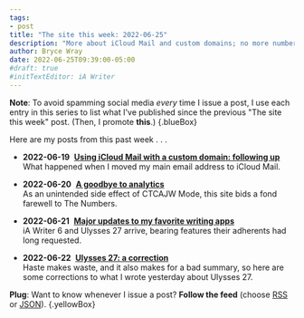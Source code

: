 ```yaml
---
tags:
- post
title: "The site this week: 2022-06-25"
description: "More about iCloud Mail and custom domains; no more numbers; updated writing apps."
author: Bryce Wray
date: 2022-06-25T09:39:00-05:00
#draft: true
#initTextEditor: iA Writer
---
```


**Note**: To avoid spamming social media *every* time I issue a post, I use each entry in this series to list what I've published since the previous "The site this week" post. (Then, I promote **this**.)
{.blueBox}

Here are my posts from this past week . . .

- <strong class="pokey sansSerif">2022-06-19</strong>&nbsp;&nbsp;[**Using iCloud Mail with a custom domain: following up**](/posts/2022/06/using-icloud-mail-custom-domain-following-up/)\
What happened when I moved my main email address to iCloud Mail.

- <strong class="pokey sansSerif">2022-06-20</strong>&nbsp;&nbsp;[**A goodbye to analytics**](/posts/2022/06/goodbye-analytics/)\
As an unintended side effect of CTCAJW Mode, this site bids a fond farewell to The Numbers.

- <strong class="pokey sansSerif">2022-06-21</strong>&nbsp;&nbsp;[**Major updates to my favorite writing apps**](/posts/2022/06/major-updates-my-favorite-writing-apps/)\
iA Writer 6 and Ulysses 27 arrive, bearing features their adherents had long requested.

- <strong class="pokey sansSerif">2022-06-22</strong>&nbsp;&nbsp;[**Ulysses 27: a correction**](/posts/2022/06/ulysses-27-correction/)\
Haste makes waste, and it also makes for a bad summary, so here are some corrections to what I wrote yesterday about Ulysses 27.

**Plug**: Want to know whenever I issue a post? **Follow the feed** (choose [RSS](/index.xml) or [JSON](/index.json)).
{.yellowBox}
